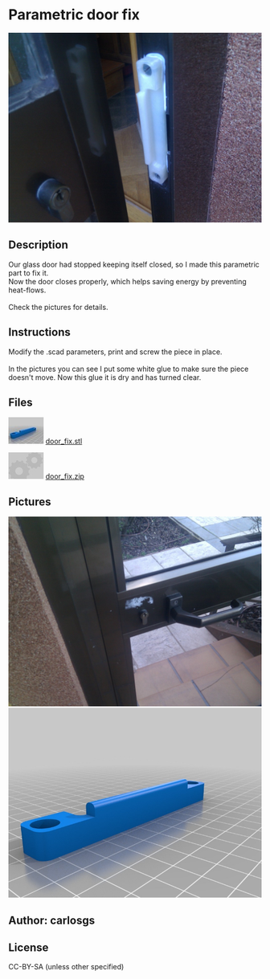 Parametric door fix
===============

![Image](img/2013-02-02_16.11.24_display_large.jpg "Title")

Description
--------
Our glass door had stopped keeping itself closed, so I made this parametric part to fix it.<br />
Now the door closes properly, which helps saving energy by preventing heat-flows.<br />
<br />
Check the pictures for details.

Instructions
--------
Modify the .scad parameters, print and screw the piece in place.<br />
<br />
In the pictures you can see I put some white glue to make sure the piece doesn't move. Now this glue it is dry and has turned clear.

Files
--------
![Image](img/door_fix_preview_tinycard.jpg "Title")
 [ door_fix.stl](door_fix.stl "Title")  

![Image](img/Gears_preview_tinycard.jpg "Title")
 [ door_fix.zip](door_fix.zip "Title")  



Pictures
--------
![Image](img/2013-02-02_16.11.44_display_large.jpg "Title")
![Image](img/door_fix_display_large.jpg "Title")


Author: carlosgs
--------


License
--------
CC-BY-SA (unless other specified)

